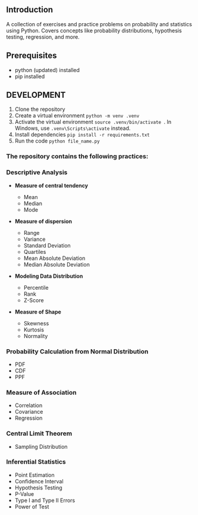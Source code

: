## Introduction
A collection of exercises and practice problems on probability and statistics using Python. Covers concepts like probability distributions, hypothesis testing, regression, and more.

## Prerequisites
- python (updated) installed
- pip installed

## DEVELOPMENT
1. Clone the repository
2. Create a virtual environment `python -m venv .venv`
3. Activate the virtual environment `source .venv/bin/activate
`. In Windows, use `.venv\Scripts\activate` instead.
4. Install dependencies `pip install -r requirements.txt`
5. Run the code `python file_name.py`

### The repository contains the following practices:

### Descriptive Analysis
- **Measure of central tendency**
  - Mean
  - Median
  - Mode

- **Measure of dispersion**
  - Range
  - Variance
  - Standard Deviation
  - Quartiles
  - Mean Absolute Deviation
  - Median Absolute Deviation

- **Modeling Data Distribution**
  - Percentile
  - Rank
  - Z-Score

- **Measure of Shape**
  - Skewness
  - Kurtosis
  - Normality

### Probability Calculation from Normal Distribution
- PDF
- CDF
- PPF

### Measure of Association
- Correlation
- Covariance
- Regression

### Central Limit Theorem
- Sampling Distribution

### Inferential Statistics
- Point Estimation
- Confidence Interval
- Hypothesis Testing
- P-Value
- Type I and Type II Errors
- Power of Test
